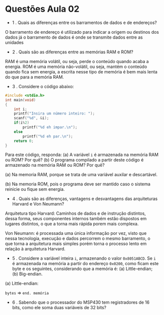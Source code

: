 # Questões Aula 02
- 1 . Quais as diferenças entre os barramentos de dados e de endereços?

O barramento de endereço é utilizado para indicar a origem ou destinos dos dados já o barramento de dados é onde se transmite dados entre as unidades

- 2 . Quais são as diferenças entre as memórias RAM e ROM?

RAM é uma memória volátil, ou seja, perde o conteúdo quando acaba a energia.
ROM é uma memória não-volátil, ou seja, mantém o conteúdo quando fica sem energia, a escrita nesse tipo de memória é bem mais lenta do que para a memória RAM.

- 3 . Considere o código abaixo:

```C
#include <stdio.h>
int main(void)
{
	int i;
	printf("Insira um número inteiro: ");
	scanf("%d", &i);
	if(i%2)
		printf("%d eh impar.\n");
	else
		printf("%d eh par.\n");
	return 0;
}
```

Para este código, responda: (a) A variável `i` é armazenada na memória RAM ou ROM? Por quê? (b) O programa compilado a partir deste código é armazenado na memória RAM ou ROM? Por quê?

(a) Na memoria RAM, porque se trata de uma variável auxilar e descartável.

(b) Na memoria ROM, pois o programa deve ser mantido caso o sistema reinicie ou fique sem energia.

- 4 . Quais são as diferenças, vantagens e desvantagens das arquiteturas Harvard e Von Neumann?

Arquitetura tipo Harvard: Caminhos de dados e de instrução distintos, dessa forma, seus componentes internos também estão dispostos em lugares distintos, o que a torna mais rápida porem mais complexa.

Von Neumann: é processada uma única informação por vez, visto que nessa tecnologia, execução e dados percorrem o mesmo barramento, o que torna a arquitetura mais simples porém torna o processo lento em relação à arquitetura Harvard.

- 5 . Considere a variável inteira `i`, armazenando o valor `0x8051ABCD`. Se `i` é armazenada na memória a partir do endereço `0x0200`, como ficam este byte e os seguintes, considerando que a memória é: (a) Little-endian; (b) Big-endian.

(a)  Little-endian:

`bytes` => `end. memória`

- 6 . Sabendo que o processador do MSP430 tem registradores de 16 bits, como ele soma duas variáveis de 32 bits?
